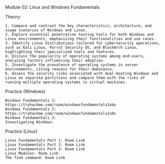 Module 02: Linux and Windows Fundamentals

Theory:

    1. Compare and contrast the key characteristics, architecture, and usage scenarios of Windows and Linux.
    2. Explore essential penetration testing tools for both Windows and Linux environments, emphasizing their functionalities and use cases.
    3. Identify Linux distributions tailored for cybersecurity operations, such as Kali Linux, Parrot Security OS, and BlackArch Linux, highlighting their specialized tools and features.
    4. Discuss the popularity of operating systems among end-users, analyzing factors influencing their adoption.
    5. Investigate the prevalence of operating systems in server environments, citing reasons for their dominance.
    6. Assess the security risks associated with dual-booting Windows and Linux on separate partitions and compare them with the risks of running multiple operating systems in virtual machines.

Practice (Windows)

    Windows Fundamentals 1: https://tryhackme.com/room/windowsfundamentals1xbx
    Windows Fundamentals 2: https://tryhackme.com/room/windowsfundamentals2x0x
    Windows Fundamentals 3: 
    Investigating Windows: 

Practice (Linux)

    Linux Fundamentals Part 1: Room Link
    Linux Fundamentals Part 2: Room Link
    Linux Fundamentals Part 3: Room Link
    Linux Modules: Room Link
    The find command: Room Link

  
